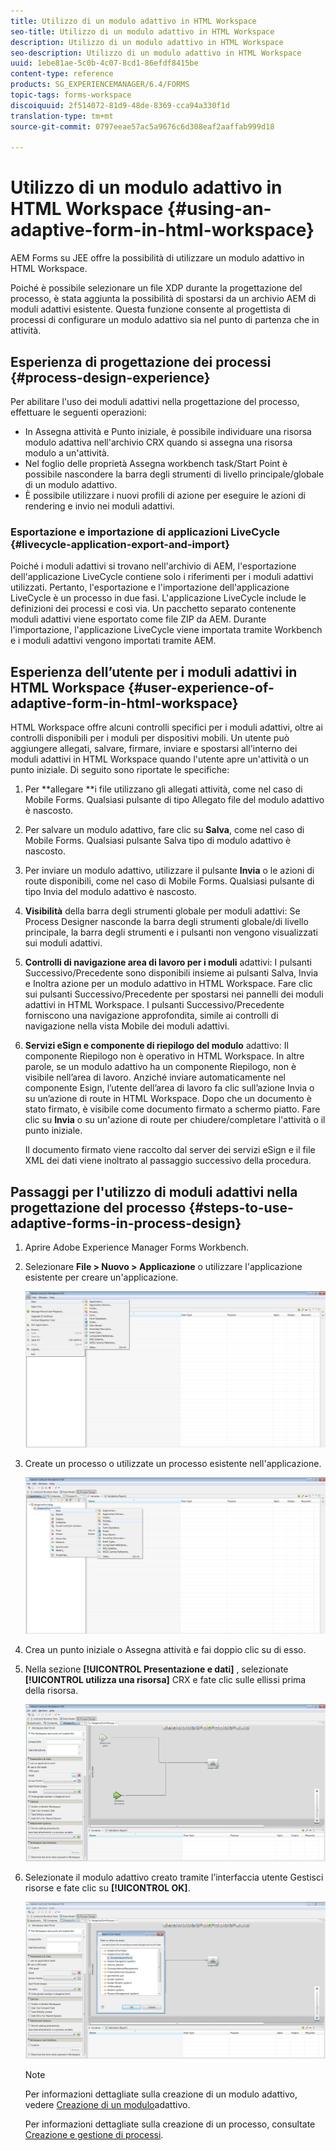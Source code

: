 ```yaml
---
title: Utilizzo di un modulo adattivo in HTML Workspace
seo-title: Utilizzo di un modulo adattivo in HTML Workspace
description: Utilizzo di un modulo adattivo in HTML Workspace
seo-description: Utilizzo di un modulo adattivo in HTML Workspace
uuid: 1ebe81ae-5c0b-4c07-8cd1-86efdf8415be
content-type: reference
products: SG_EXPERIENCEMANAGER/6.4/FORMS
topic-tags: forms-workspace
discoiquuid: 2f514072-81d9-48de-8369-cca94a330f1d
translation-type: tm+mt
source-git-commit: 0797eeae57ac5a9676c6d308eaf2aaffab999d18

---
```



# Utilizzo di un modulo adattivo in HTML Workspace {#using-an-adaptive-form-in-html-workspace}

AEM Forms su JEE offre la possibilità di utilizzare un modulo adattivo in HTML Workspace.

Poiché è possibile selezionare un file XDP durante la progettazione del processo, è stata aggiunta la possibilità di spostarsi da un archivio AEM di moduli adattivi esistente. Questa funzione consente al progettista di processi di configurare un modulo adattivo sia nel punto di partenza che in attività.

## Esperienza di progettazione dei processi {#process-design-experience}

Per abilitare l&#39;uso dei moduli adattivi nella progettazione del processo, effettuare le seguenti operazioni:

* In Assegna attività e Punto iniziale, è possibile individuare una risorsa modulo adattiva nell&#39;archivio CRX quando si assegna una risorsa modulo a un&#39;attività.
* Nel foglio delle proprietà Assegna workbench task/Start Point è possibile nascondere la barra degli strumenti di livello principale/globale di un modulo adattivo.
* È possibile utilizzare i nuovi profili di azione per eseguire le azioni di rendering e invio nei moduli adattivi.

### Esportazione e importazione di applicazioni LiveCycle {#livecycle-application-export-and-import}

Poiché i moduli adattivi si trovano nell&#39;archivio di AEM, l&#39;esportazione dell&#39;applicazione LiveCycle contiene solo i riferimenti per i moduli adattivi utilizzati. Pertanto, l&#39;esportazione e l&#39;importazione dell&#39;applicazione LiveCycle è un processo in due fasi. L&#39;applicazione LiveCycle include le definizioni dei processi e così via. Un pacchetto separato contenente moduli adattivi viene esportato come file ZIP da AEM. Durante l&#39;importazione, l&#39;applicazione LiveCycle viene importata tramite Workbench e i moduli adattivi vengono importati tramite AEM.

## Esperienza dell’utente per i moduli adattivi in HTML Workspace {#user-experience-of-adaptive-form-in-html-workspace}

HTML Workspace offre alcuni controlli specifici per i moduli adattivi, oltre ai controlli disponibili per i moduli per dispositivi mobili. Un utente può aggiungere allegati, salvare, firmare, inviare e spostarsi all&#39;interno dei moduli adattivi in HTML Workspace quando l&#39;utente apre un&#39;attività o un punto iniziale. Di seguito sono riportate le specifiche:

1. Per **allegare **i file utilizzano gli allegati attività, come nel caso di Mobile Forms. Qualsiasi pulsante di tipo Allegato file del modulo adattivo è nascosto.

1. Per salvare un modulo adattivo, fare clic su **Salva**, come nel caso di Mobile Forms. Qualsiasi pulsante Salva tipo di modulo adattivo è nascosto.

1. Per inviare un modulo adattivo, utilizzare il pulsante **Invia** o le azioni di route disponibili, come nel caso di Mobile Forms. Qualsiasi pulsante di tipo Invia del modulo adattivo è nascosto.

1. **Visibilità** della barra degli strumenti globale per moduli adattivi: Se Process Designer nasconde la barra degli strumenti globale/di livello principale, la barra degli strumenti e i pulsanti non vengono visualizzati sui moduli adattivi.

1. **Controlli di navigazione area di lavoro per i moduli** adattivi: I pulsanti Successivo/Precedente sono disponibili insieme ai pulsanti Salva, Invia e Inoltra azione per un modulo adattivo in HTML Workspace. Fare clic sui pulsanti Successivo/Precedente per spostarsi nei pannelli dei moduli adattivi in HTML Workspace. I pulsanti Successivo/Precedente forniscono una navigazione approfondita, simile ai controlli di navigazione nella vista Mobile dei moduli adattivi.

1. **Servizi eSign e componente di riepilogo del modulo** adattivo: Il componente Riepilogo non è operativo in HTML Workspace. In altre parole, se un modulo adattivo ha un componente Riepilogo, non è visibile nell’area di lavoro. Anziché inviare automaticamente nel componente Esign, l’utente dell’area di lavoro fa clic sull’azione Invia o su un’azione di route in HTML Workspace. Dopo che un documento è stato firmato, è visibile come documento firmato a schermo piatto. Fare clic su **Invia** o su un&#39;azione di route per chiudere/completare l&#39;attività o il punto iniziale.

   Il documento firmato viene raccolto dal server dei servizi eSign e il file XML dei dati viene inoltrato al passaggio successivo della procedura.

## Passaggi per l&#39;utilizzo di moduli adattivi nella progettazione del processo {#steps-to-use-adaptive-forms-in-process-design}

1. Aprire Adobe Experience Manager Forms Workbench.

1. Selezionare **File > Nuovo > Applicazione** o utilizzare l&#39;applicazione esistente per creare un&#39;applicazione.

   ![Creare una nuova applicazione](assets/create_new_appl.png)

1. Create un processo o utilizzate un processo esistente nell&#39;applicazione.

   ![Crea nuovo processo](assets/create_new_process.png)

1. Crea un punto iniziale o Assegna attività e fai doppio clic su di esso.
1. Nella sezione **[!UICONTROL Presentazione e dati]** , selezionate **[!UICONTROL utilizza una risorsa]** CRX e fate clic sulle ellissi prima della risorsa.

   ![Utilizzare una risorsa CRX](assets/use_crx_asset.png)

1. Selezionate il modulo adattivo creato tramite l’interfaccia utente Gestisci risorse e fate clic su **[!UICONTROL OK]**.

   ![Selezione di un modulo adattivo](assets/selecting_form.png)

   >[!NOTE]
   >
   >Per informazioni dettagliate sulla creazione di un modulo adattivo, vedere [Creazione di un modulo](/help/forms/using/creating-adaptive-form.md)adattivo.
   >
   >Per informazioni dettagliate sulla creazione di un processo, consultate [Creazione e gestione di processi](https://help.adobe.com/en_US/AEMForms/6.1/WorkbenchHelp/WS92d06802c76abadb-1cc35bda128261a20dd-7ff7.2.html).

